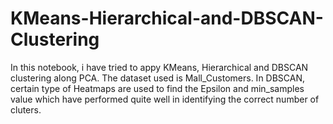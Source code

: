 # KMeans-Hierarchical-and-DBSCAN-Clustering

In this notebook, i have tried to appy KMeans, Hierarchical and DBSCAN clustering along PCA. The dataset used is Mall_Customers. In DBSCAN, certain type of Heatmaps are used to find the Epsilon and min_samples value which have performed quite well in identifying the correct number of cluters.
